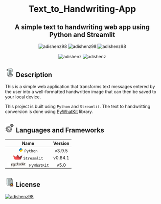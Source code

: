 <h1 align="center">Text_to_Handwriting-App</h1>
<h2 align="center"> A simple text to handwriting web app using Python and Streamlit</h2>



<p align="center"> 
<img src=https://img.shields.io/static/v1?label=%F0%9F%8C%9F&message=If%20Useful&style=style=flat&color=BC4E99" alt="adishenz98" /> 
<img src="https://badges.frapsoft.com/os/v1/open-source.svg?v=103" alt="adishenz98" />
<img src="https://img.shields.io/badge/License-MIT-yellow.svg" alt="adishenz98"/>
</p>


<p align="center">
<img align="center" src="https://forthebadge.com/images/badges/made-with-python.svg" alt="adishenz" />
<img align="center" src="https://forthebadge.com/images/badges/powered-by-coffee.svg" alt="adishenz" />
</p>

## ![Image](Images/Description.png) Description

This is a simple web application that transforms text messages entered by the user into a well-formatted handwritten image that can then be saved to your local device.

This project is built using `Python` and `Streamlit`. The text to handwritting conversion is done using [PyWhatKit](https://pywhatkit.herokuapp.com/) library.


## ![Image](images/Languages_Frameworks.png) Languages and Frameworks

| Name                                          | Version       |
| :---------------:                               |:-------------:| 
| ![Logo](Images/python.png) `Python`           | v3.9.5        | 
| ![Logo](Images/streamlit.jpg) `Streamlit`     | v0.84.1       |   
| ![Logo](Images/pywhatkit.jpg) `PyWhatKit`     | v5.0      |    


<!--## ![Image](Images/Usage.png) Usage


## ![Image](Images/Demo.png) Demo-->

## ![Image](Images/License.png) License

<a href="https://opensource.org/licenses/MIT" rel="some text"><img src="https://img.shields.io/badge/License-MIT-yellow" alt="adishenz98" /></a>
